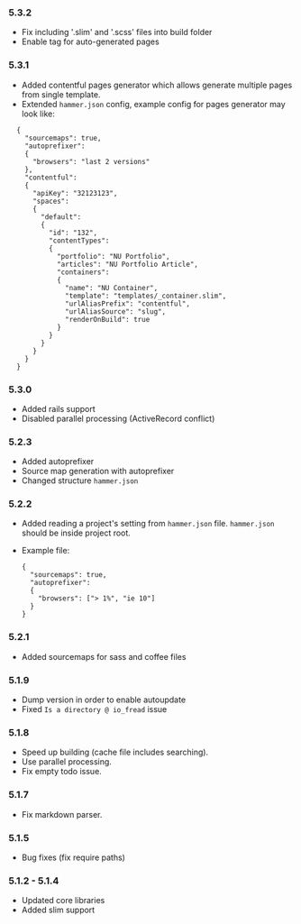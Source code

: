 ### 5.3.2

  * Fix including '.slim' and '.scss' files into build folder
  * Enable <!-- @path --> tag for auto-generated pages

### 5.3.1
  
  * Added contentful pages generator which allows generate multiple pages from single template.
  * Extended `hammer.json` config, example config for pages generator may look like:
```
  {
    "sourcemaps": true,
    "autoprefixer":
    {
      "browsers": "last 2 versions"
    },
    "contentful":
    {
      "apiKey": "32123123",
      "spaces": 
      {
        "default":
        {
          "id": "132",
          "contentTypes":
          {
            "portfolio": "NU Portfolio",
            "articles": "NU Portfolio Article",
            "containers":
            {
              "name": "NU Container",
              "template": "templates/_container.slim",
              "urlAliasPrefix": "contentful",
              "urlAliasSource": "slug",
              "renderOnBuild": true
            }
          }
        }
      }
    }
  }
```
### 5.3.0

  * Added rails support
  * Disabled parallel processing (ActiveRecord conflict)
  
### 5.2.3

  * Added autoprefixer
  * Source map generation with autoprefixer
  * Changed structure `hammer.json` 

### 5.2.2

  * Added reading a project's setting from `hammer.json` file. `hammer.json` should be inside project root.
  * Example file:

        {
          "sourcemaps": true,
          "autoprefixer":
          {
            "browsers": ["> 1%", "ie 10"]
          }
        }

### 5.2.1

  * Added sourcemaps for sass and coffee files
  
### 5.1.9

 * Dump version in order to enable autoupdate
 * Fixed `Is a directory @ io_fread` issue

### 5.1.8

  * Speed up building (cache file includes searching).
  * Use parallel processing.
  * Fix empty todo issue.
 
### 5.1.7
 
  * Fix markdown parser.

### 5.1.5

  * Bug fixes (fix require paths)

### 5.1.2 - 5.1.4

  * Updated core libraries
  * Added slim support
